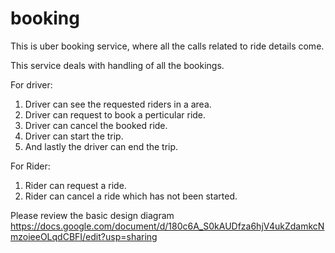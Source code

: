 # booking

This is uber booking service, where all the calls related to ride details come.


This service deals with handling of all the bookings.

For driver:

  1. Driver can see the requested riders in a area.
  2. Driver can request to book a perticular ride.
  3. Driver can cancel the booked ride.
  4. Driver can start the trip.
  5. And lastly the driver can end the trip.
  
For Rider:

  1. Rider can request a ride.
  2. Rider can cancel a ride which has not been started.

Please review the basic design diagram
https://docs.google.com/document/d/180c6A_S0kAUDfza6hjV4ukZdamkcNmzoieeOLqdCBFI/edit?usp=sharing
